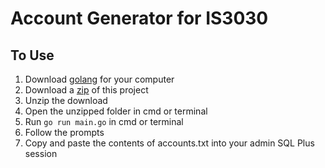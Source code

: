 # Account Generator for IS3030

## To Use
1. Download [golang][1] for your computer
2. Download a [zip][2] of this project
3. Unzip the download
4. Open the unzipped folder in cmd or terminal
5. Run `go run main.go` in cmd or terminal
6. Follow the prompts
7. Copy and paste the contents of accounts.txt into your admin SQL Plus session

[1]: https://golang.org/dl/
[2]: https://github.com/rhyneav/accountgen/archive/master.zip